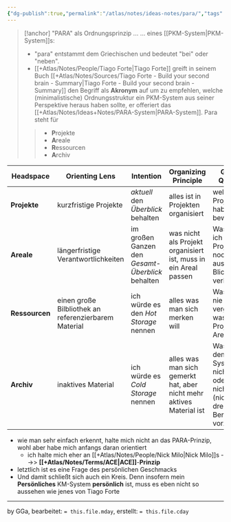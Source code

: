 ```yaml
---
{"dg-publish":true,"permalink":"/atlas/notes/ideas-notes/para/","tags":["class/note"],"noteIcon":""}
---
```


> [!anchor] "PARA" als Ordnungsprinzip ...
> ... eines [[PKM-System\|PKM-System]]s:
>  
> - "para" entstammt dem Griechischen und bedeutet "bei" oder "neben".
> - [[+Atlas/Notes/People/Tiago Forte\|Tiago Forte]] greift in seinem Buch [[+Atlas/Notes/Sources/Tiago Forte - Build your second brain - Summary\|Tiago Forte - Build your second brain - Summary]] den Begriff als **Akronym** auf um zu empfehlen, welche (minimalistische) Ordnungsstruktur ein PKM-System aus seiner Perspektive heraus haben sollte, er offeriert das [[+Atlas/Notes/Ideas+Notes/PARA-System\|PARA-System]]. Para steht für
>> - **P**rojekte
>> - **A**reale
>> - **R**essourcen
>> - **A**rchiv
>  

| Headspace      | Orienting Lens                                       | Intention                                        | Organizing Principle                                                 | Guiding Question                                                                                            |
| -------------- | ---------------------------------------------------- | ------------------------------------------------ | -------------------------------------------------------------------- | ----------------------------------------------------------------------------------------------------------- |
| **Projekte**   | kurzfristige Projekte                                | *aktuell* den *Überblick* behalten               | alles ist in Projekten organisiert                                   | welche Projekte habe ich zu bewältigen                                                                      |
| **Areale**     | längerfristige Verantwortlichkeiten                  | im großen Ganzen den *Gesamt-Überblick* behalten | was nicht als Projekt organisiert ist, muss in ein Areal passen      | Was habe ich neben Projekten noch nicht aus dem Blick zu verlieren                                          |
| **Ressourcen** | einen große Bilbliothek an referenzierbarem Material | ich würde es den *Hot Storage* nennen            | alles was man sich merken will                                       | Was will ich nie wieder vergessen, was weder Projekt noch Areal ist?                                        |
| **Archiv**     | inaktives Material                                   | ich würde es *Cold Storage* nennen               | alles was man sich gemerkt hat, aber nicht mehr aktives Material ist | Was aus dem PKM-System ist nicht mehr oder noch nicht aktiv (nicht in den drei o.g. Bereichen) vorzuhalten? |

- wie man sehr einfach erkennt, halte mich nicht an das PARA-Prinzip, wohl aber habe mich anfangs daran orientiert
	- ich halte mich eher an [[+Atlas/Notes/People/Nick Milo\|Nick Milo]]s -->> **[[+Atlas/Notes/Terms/ACE\|ACE]]**-**Prinzip** 
- letztlich ist es eine Frage des persönlichen Geschmacks
- Und damit schließt sich auch ein Kreis. Denn insofern mein **Persönliches** KM-System **persönlich** ist, muss es eben nicht so aussehen wie jenes von Tiago Forte 

---
by GGa,  bearbeitet: `= this.file.mday`, erstellt: `= this.file.cday` 